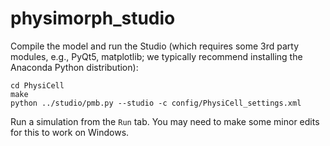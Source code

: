 # physimorph_studio

Compile the model and run the Studio (which requires some 3rd party modules, e.g., PyQt5, matplotlib; we typically recommend installing the Anaconda Python distribution):
```
cd PhysiCell
make
python ../studio/pmb.py --studio -c config/PhysiCell_settings.xml
```

Run a simulation from the `Run` tab. You may need to make some minor edits for this to work on Windows.
